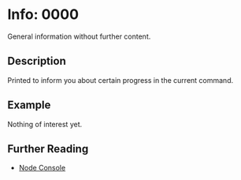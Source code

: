 # Info: 0000

General information without further content.

## Description

Printed to inform you about certain progress in the current command.

## Example

Nothing of interest yet.

## Further Reading

 - [Node Console](https://nodejs.org/api/console.html)
